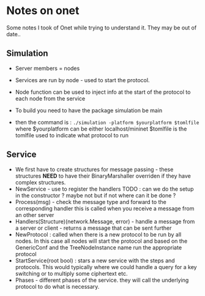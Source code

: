 # Notes on onet
Some notes I took of Onet while trying to understand it. They may be out of date..

## Simulation 
- Server members = nodes
- Services are run by node - used to start the protocol. 
- Node function can be used to inject info at the start of the protocol to each node from the service 


- To build you need to have the package simulation be main
- then the command is : 
	`./simulation -platform $yourplatform $tomlfile`
	where $yourplatform can be either localhost/mininet
	$tomlfile is the tomlfile used to indicate what protocol to run 


## Service 

- We first have to create structures for message passing - these structures **NEED** to have their BinaryMarshaller overriden if they have complex structures. 
- NewService - use to register the handlers TODO : can we do the setup in the constructor ? maybe not but if not where can it be done ? 
- Process(msg) - check the message type and forward to the corresponding handler this is called when you receive a message from an other server 
- Handlers(Structure)(network.Message, error) - handle a message from a server or client - returns a message that can be sent further 
- NewProtocol : called when there is a new protocol to be run by all nodes. In this case all nodes will start the protocol and based on the GenericConf and the TreeNodeInstance name run the appropriate protocol 
- StartService(root bool) : stars a new service with the steps and protocols. 
This would typically where we could handle a query for a key switching or to multiply some ciphertext etc.
- Phases - different phases of the service. they will call the underlying protocol to do what is necessary. 
